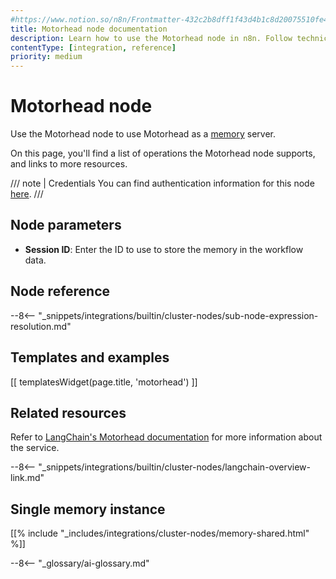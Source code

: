 ```yaml
---
#https://www.notion.so/n8n/Frontmatter-432c2b8dff1f43d4b1c8d20075510fe4
title: Motorhead node documentation
description: Learn how to use the Motorhead node in n8n. Follow technical documentation to integrate Motorhead node into your workflows.
contentType: [integration, reference]
priority: medium
---
```


# Motorhead node

Use the Motorhead node to use Motorhead as a [memory](/glossary.md#ai-memory) server.

On this page, you'll find a list of operations the Motorhead node supports, and links to more resources.

/// note | Credentials
You can find authentication information for this node [here](/integrations/builtin/credentials/motorhead.md).
///

## Node parameters

* **Session ID**: Enter the ID to use to store the memory in the workflow data.

## Node reference

--8<-- "_snippets/integrations/builtin/cluster-nodes/sub-node-expression-resolution.md"

## Templates and examples

<!-- see https://www.notion.so/n8n/Pull-in-templates-for-the-integrations-pages-37c716837b804d30a33b47475f6e3780 -->
[[ templatesWidget(page.title, 'motorhead') ]]

## Related resources

Refer to [LangChain's Motorhead documentation](https://js.langchain.com/docs/integrations/memory/motorhead_memory) for more information about the service.

--8<-- "_snippets/integrations/builtin/cluster-nodes/langchain-overview-link.md"

## Single memory instance

[[% include "_includes/integrations/cluster-nodes/memory-shared.html" %]]

--8<-- "_glossary/ai-glossary.md"
